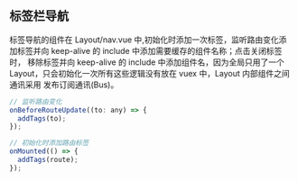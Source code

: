 ## 标签栏导航

标签导航的组件在 Layout/nav.vue 中,初始化时添加一次标签，监听路由变化添加标签并向 keep-alive 的 include 中添加需要缓存的组件名称；点击关闭标签时，
移除标签并向 keep-alive 的 include 中添加组件名，因为全局只用了一个 Layout，只会初始化一次所有这些逻辑没有放在 vuex 中，Layout 内部组件之间通讯采用
发布订阅通讯(Bus)。

```javascript
// 监听路由变化
onBeforeRouteUpdate((to: any) => {
  addTags(to);
});

// 初始化时添加路由标签
onMounted(() => {
  addTags(route);
});
```
